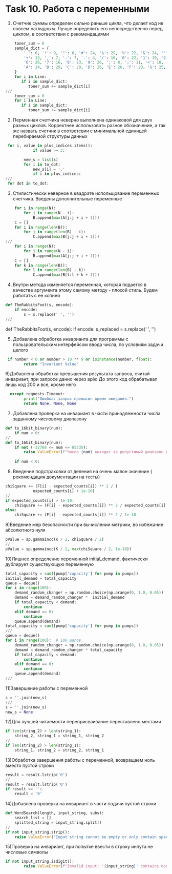 # Task 10. Работа с переменными

1) Счетчик суммы определен сильно раньше цикла, что делает код не совсем наглядным. Лучше определить его непосредственно перед циклом, в соответствии с рекомендациями

```python
    toner_sum = 0
    sample_dict = {
        ' ': 0, '!': 9, '"': 6, '#': 24, '$': 29, '%': 22, '&': 24, "'": 3, '(': 12, ')': 12, '*': 17,
        '+': 13, ',': 7, '-': 7, '.': 4, '/': 10, '0': 22, '1': 19, '2': 22, '3': 23, '4': 21, '5': 27,
        '6': 26, '7': 16, '8': 23, '9': 26, ':': 8, ';': 11, '<': 10, '=': 14, '>': 10, '?': 15, '@': 32,
        'A': 24, 'B': 29, 'C': 20, 'D': 26, 'E': 26, 'F': 20, 'G': 25, 'H': 25, 'I': 18, 'J': 18, 'K': 21,
    }
    for i in Line:
       if i in sample_dict:
          toner_sum += sample_dict[i]
///
    toner_sum = 0
    for i in Line:
       if i in sample_dict:
          toner_sum += sample_dict[i]

```

2) Перменная счетчика неверно выполнена одинаковой для двух разных циклов. Корректнее использовать разное обозначение, а так же назвать счетчик в соответсвии с минимальной единицей перебираемой структуры данных
```python
 for i, value in plus_indices.items():
            if value >= 3:

        new_s = list(s)
        for i in to_dot:
            new_s[i] = '.'
            if i in plus_indices:
///
 for dot in to_dot:

```

3) Стилистически неверное в квадрате испольщование переменных счетчика. Введены дополнительные переменные
```python
    for i in range(N):
        for j in range(N - i):  
            B.append(max(A[j:j + i + 1])) 
    C = []
    for i in range(len(B)):
        for j in range(len(B) - i): 
            C.append(max(B[j:j + i + 1])) 
///
    for i in range(N):
        for j in range(N - i):  
            B.append(max(A[j:j + i + 1])) 
    C = []
    for k in range(len(B)):
        for l in range(len(B) - k): 
            C.append(max(B[l:l + k + 1])) 

```

4) Внутри метода изменяется переменная, которая подается в качестве аргумента этому самому методу - плохой стиль. Будем работать с ее копией
```python
def TheRabbitsFoot(s, encode):
    if encode:
        s = s.replace(' ', '')
///

```
def TheRabbitsFoot(s, encode):
    if encode:
        s_replaced = s.replace(' ', '')

5) Добавлена обработка инварианта для программы с пользровательским интерфейсом ввода числа, по условиям задачи целого
```python
 if number < 0 or number > 10 ** 9 or isinstance(number, float):
        return "Invariant Value"

```

6)Добавлена обработка превышения результата запроса, считай инвариант, при запросе даннх через apiю До этого код обрабатывал лишь код 200 и все, кроме него
```python
  except requests.Timeout:
        print("Ошибка: запрос превысил время ожидания.")
        return None, None, None

```

7) Добавлена проверка на инвариант в части принадлежности числа заданному числовому диапазону
```python
def to_16bit_binary(num):
    if num < 0:
//
def to_16bit_binary(num):
    if not (-32768 <= num <= 65535):
        raise ValueError(f"Число {num} выходит за допустимый диапазон для 16-битного представления")
    
    if num < 0:
```

8) Введение подстраховки от деления на очень малое значение ( рекомендация документации на тесты)
```python
chiSquare += (F[i] - expected_counts[i]) ** 2 / (
            expected_counts[i] + 1e-10)
//
if expected_counts[i] > 1e-10:
    chiSquare += (F[i] - expected_counts[i]) ** 2 / expected_counts[i]
else:
    chiSquare += (F[i] - expected_counts[i]) ** 2 / 1e-10

```

9)Введение мер безопасности при вычислении метрики, во избежание абсолютного нуля
```python
pValue = sp.gammaincc(K / 2, chiSquare / 2)
//
pValue = sp.gammaincc(K / 2, max(chiSquare / 2, 1e-10))

```

10)Лишнее определение переменной initial_demand, фактически дублирует существующую переменную
```python  
total_capacity = sum([pump['capacity'] for pump in pumps])
initial_demand = total_capacity
queue = deque()
for i in range(100): 
    demand_random_changer = np.random.choice(np.arange(0, 1.0, 0.05))
    demand = demand_random_changer *  initial_demand  
    if total_capacity < demand:
        continue
    elif demand == 0:
        continue
    queue.append(demand)
total_capacity = sum([pump['capacity'] for pump in pumps])
///
queue = deque()
for i in range(100):  # 100 шагов 
    demand_random_changer = np.random.choice(np.arange(0, 1.0, 0.05))
    demand = demand_random_changer * total_capacity  
    if total_capacity < demand:
        continue
    elif demand == 0:
        continue
    queue.append(demand)
///
```


11)Завершение работы с переменной
```python
s = ''.join(new_s)
///
s = ''.join(new_s)
new_s = None

```

12)Для лучшей читаемости переприсваивание переставлено местами
```python
if len(string_2) > len(string_1):
    string_2, string_1 = string_1, string_2
//
if len(string_2) > len(string_1):  
    string_1, string_2 = string_2, string_1 

```
13)Обработка завершения работы с переменной, возвращаем ноль вместо пустой строки
```python
result = result.lstrip('0')
//
result = result.lstrip('0') 
if result == '':  
    result = '0'

```

14)Добавлена проверка на инвариант в части подачи пустой строки
```python
def WordSearch(length, input_string, subs):
    search_list = []
    splitted_string = input_string.split()
//
if not input_string.strip():
    raise ValueError("Input string cannot be empty or only contain spaces.")

```

15)Проверка на инвариант, при попытке ввести в строку инпута не числовые символы
```python
if not input_string.isdigit():
        raise ValueError(f"Invalid input: '{input_string}' contains non-numeric characters.")

```

